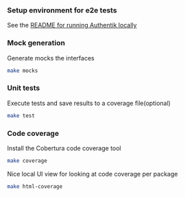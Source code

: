 ### Setup environment for e2e tests

See the [README for running Authentik locally](./ci/integration_tests/README.md)

### Mock generation

Generate mocks the interfaces
```bash
make mocks
```

### Unit tests

Execute tests and save results to a coverage file(optional)
```bash
make test
```

### Code coverage

Install the Cobertura code coverage tool
```bash
make coverage
```

Nice local UI view for looking at code coverage per package
```bash
make html-coverage
```